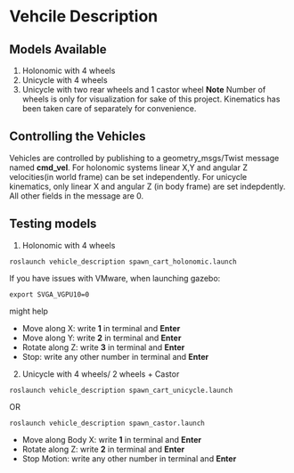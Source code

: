 # Vehcile Description

## Models Available
1. Holonomic with 4 wheels 
2. Unicycle with 4 wheels
3. Unicycle with two rear wheels and 1 castor wheel
**Note** Number of wheels is only for visualization for sake of this project. Kinematics has been taken care of separately for convenience.

## Controlling the Vehicles
Vehicles are controlled by publishing to a geometry_msgs/Twist message named **cmd_vel**. For holonomic systems linear X,Y and angular Z velocities(in world frame) can be set independently. For unicycle kinematics, only linear X and angular Z (in body frame) are set indepdently. All other fields in the message are 0.

## Testing models

1. Holonomic with 4 wheels

```
roslaunch vehicle_description spawn_cart_holonomic.launch 
```

If you have issues with VMware, when launching gazebo:
```
export SVGA_VGPU10=0
```
might help

* Move along X: write **1** in terminal and **Enter**
* Move along Y: write **2** in terminal and **Enter**
* Rotate along Z: write **3** in terminal and **Enter**
* Stop: write any other number in terminal and **Enter**

2. Unicycle with 4 wheels/ 2 wheels + Castor

```
roslaunch vehicle_description spawn_cart_unicycle.launch
```
OR
```
roslaunch vehicle_description spawn_castor.launch
```

* Move along Body X: write **1** in terminal and **Enter**
* Rotate along Z: write **2** in terminal and **Enter**
* Stop Motion: write any other number in terminal and **Enter**

